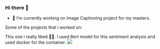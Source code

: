 ### Hi there 👋

<!--
**rishavbhurtel/rishavbhurtel** is a ✨ _special_ ✨ repository because its `README.md` (this file) appears on your GitHub profile.

Here are some ideas to get you started:

- 🔭 I’m currently working on Image Captioning project for my masters.
- 🌱 I’m currently learning ...
- 👯 I’m looking to collaborate on ...
- 🤔 I’m looking for help with ...
- 💬 Ask me about ...
- 📫 How to reach me: ...
- 😄 Pronouns: ...
- ⚡ Fun fact: ...
-->
- 🔭 I’m currently working on Image Captioning project for my masters.

Some of the projects that i worked on:

This one i really liked 👌🏼. I used Bert model for this sentiment analysis and used docker for the container.
<img src="https://github.com/rishavbhurtel/rishavbhurtel/blob/main/My_Bert_App_Demo_720p_30fps_H264_128kbit_AAC_.gif" />
